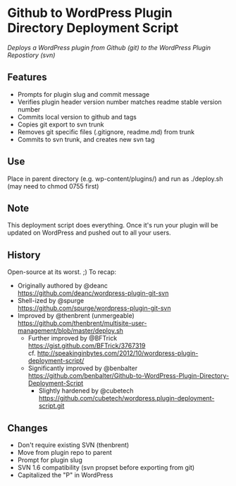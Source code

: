 Github to WordPress Plugin Directory Deployment Script
======================================================
*Deploys a WordPress plugin from Github (git) to the WordPress Plugin Repostiory (svn)*

Features
--------

* Prompts for plugin slug and commit message 
* Verifies plugin header version number matches readme stable version number
* Commits local version to github and tags
* Copies git export to svn trunk
* Removes git specific files (.gitignore, readme.md) from trunk
* Commits to svn trunk, and creates new svn tag

Use
---

Place in parent directory (e.g. wp-content/plugins/) and run as ./deploy.sh (may need to chmod 0755 first)


Note
-----

This deployment script does everything. Once it's run your plugin will be updated on WordPress and pushed out to all your users.


History
-------

Open-source at its worst. ;)  To recap:

* Originally authored by @deanc  
  https://github.com/deanc/wordpress-plugin-git-svn
* Shell-ized by @spurge  
  https://github.com/spurge/wordpress-plugin-git-svn
* Improved by @thenbrent (unmergeable)  
  https://github.com/thenbrent/multisite-user-management/blob/master/deploy.sh
    * Further improved by @BFTrick  
      https://gist.github.com/BFTrick/3767319  
      cf. http://speakinginbytes.com/2012/10/wordpress-plugin-deployment-script/
    * Significantly improved by @benbalter  
      https://github.com/benbalter/Github-to-WordPress-Plugin-Directory-Deployment-Script
        * Slightly hardened by @cubetech  
          https://github.com/cubetech/wordpress.plugin-deployment-script.git


Changes
-------

* Don't require existing SVN (thenbrent)
* Move from plugin repo to parent
* Prompt for plugin slug
* SVN 1.6 compatibility (svn propset before exporting from git)
* Capitalized the "P" in WordPress

